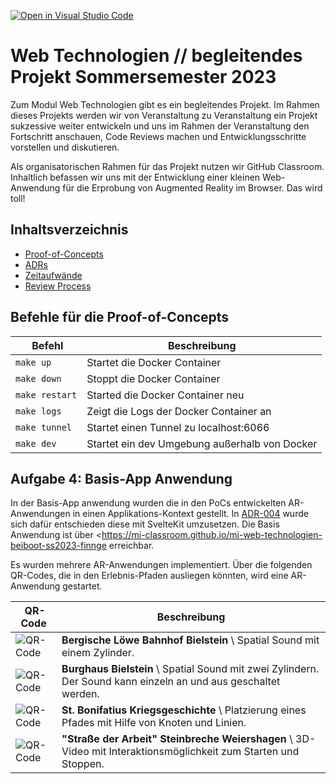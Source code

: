 [![Open in Visual Studio Code](https://classroom.github.com/assets/open-in-vscode-718a45dd9cf7e7f842a935f5ebbe5719a5e09af4491e668f4dbf3b35d5cca122.svg)](https://classroom.github.com/online_ide?assignment_repo_id=10785596&assignment_repo_type=AssignmentRepo)

# Web Technologien // begleitendes Projekt Sommersemester 2023

Zum Modul Web Technologien gibt es ein begleitendes Projekt. Im Rahmen dieses Projekts werden wir von Veranstaltung zu Veranstaltung ein Projekt sukzessive weiter entwickeln und uns im Rahmen der Veranstaltung den Fortschritt anschauen, Code Reviews machen und Entwicklungsschritte vorstellen und diskutieren.

Als organisatorischen Rahmen für das Projekt nutzen wir GitHub Classroom. Inhaltlich befassen wir uns mit der Entwicklung einer kleinen Web-Anwendung für die Erprobung von Augmented Reality im Browser. Das wird toll!

## Inhaltsverzeichnis

- [Proof-of-Concepts](./proof-of-concepts/README.md)
- [ADRs](./docs/adrs/README.md)
- [Zeitaufwände](./docs/zeitaufwand.md)
- [Review Process](./docs/review-process.md)

## Befehle für die Proof-of-Concepts

| Befehl | Beschreibung |
| --- | --- |
| `make up` | Startet die Docker Container |
| `make down` | Stoppt die Docker Container |
| `make restart` | Started die Docker Container neu |
| `make logs` | Zeigt die Logs der Docker Container an |
| `make tunnel` | Startet einen Tunnel zu localhost:6066 |
| `make dev` | Startet ein dev Umgebung außerhalb von Docker |

## Aufgabe 4: Basis-App Anwendung

In der Basis-App anwendung wurden die in den PoCs entwickelten AR-Anwendungen in einen Applikations-Kontext gestellt. In [ADR-004](./docs/adrs/004-sveltekit.md) wurde sich dafür entschieden diese mit SvelteKit umzusetzen. Die Basis Anwendung ist über <<https://mi-classroom.github.io/mi-web-technologien-beiboot-ss2023-finnge> erreichbar.

Es wurden mehrere AR-Anwendungen implementiert. Über die folgenden QR-Codes, die in den Erlebnis-Pfaden ausliegen könnten, wird eine AR-Anwendung gestartet.

| QR-Code | Beschreibung |
| --- | --- |
| ![QR-Code](./docs/images/qr-codes/bergischer-loewe-bahnhof-bielstein.png) | **Bergische Löwe Bahnhof Bielstein** \ Spatial Sound mit einem Zylinder. |
| ![QR-Code](./docs/images/qr-codes/burghaus-bielstein.png) | **Burghaus Bielstein** \ Spatial Sound mit zwei Zylindern. Der Sound kann einzeln an und aus geschaltet werden. |
| ![QR-Code](./docs/images/qr-codes/st-bonifatius-kriegsgeschichte.png) | **St. Bonifatius Kriegsgeschichte** \ Platzierung eines Pfades mit Hilfe von Knoten und Linien. |
| ![QR-Code](./docs/images/qr-codes/strasse-der-arbeit-steinbreche-weiershagen.png) | **"Straße der Arbeit" Steinbreche Weiershagen** \ 3D-Video mit Interaktionsmöglichkeit zum Starten und Stoppen. |
